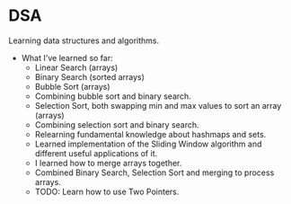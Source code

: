 # DSA
 Learning data structures and algorithms. 
 - What I've learned so far:
    - Linear Search (arrays)
    - Binary Search (sorted arrays)
    - Bubble Sort (arrays)
    - Combining bubble sort and binary search.
    - Selection Sort, both swapping min and max values to sort an array (arrays)
    - Combining selection sort and binary search.
    - Relearning fundamental knowledge about hashmaps and sets.
    - Learned implementation of the Sliding Window algorithm and different useful applications of it.
    - I learned how to merge arrays together.
    - Combined Binary Search, Selection Sort and merging to process arrays.
    - TODO: Learn how to use Two Pointers.


